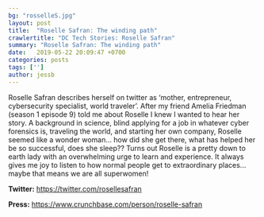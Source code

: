 ```yaml
---
bg: "rosselleS.jpg"
layout: post
title:  "Roselle Safran: The winding path"
crawlertitle: "DC Tech Stories: Roselle Safran"
summary: "Roselle Safran: The winding path"
date:   2019-05-22 20:09:47 +0700
categories: posts
tags: ['']
author: jessb
---
```


<p class="no-margin">Roselle Safran describes herself on twitter as ‘mother, entrepreneur, cybersecurity specialist, world traveler’. After my friend Amelia Friedman (season 1 episode 9) told me about Roselle I knew I wanted to hear her story. A background in science, blind applying for a job in whatever cyber forensics is, traveling the world, and starting her own company, Roselle seemed like a wonder woman… how did she get there, what has helped her be so successful, does she sleep?? Turns out Roselle is a pretty down to earth lady with an overwhelming urge to learn and experience. It always gives me joy to listen to how normal people get to extraordinary places... maybe that means we are all superwomen!</p>
<script src="https://www.buzzsprout.com/108546/684364-roselle-safran-the-winding-path.js?player=small" type="text/javascript" charset="utf-8"></script>


<p><strong>Twitter:</strong> <a href="https://twitter.com/rosellesafran   ">https://twitter.com/rosellesafran   </a></p> 
<p><strong>Press:</strong> <a href="https://www.crunchbase.com/person/roselle-safran ">https://www.crunchbase.com/person/roselle-safran   </a></p>

